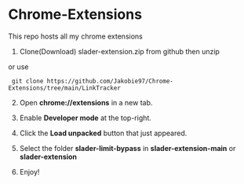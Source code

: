 # Chrome-Extensions
This repo hosts all my chrome extensions

1. Clone(Download) slader-extension.zip from github then unzip 

or use

	 git clone https://github.com/Jakobie97/Chrome-Extensions/tree/main/LinkTracker

2. Open **chrome://extensions** in a new tab.

3. Enable **Developer mode** at the top-right.

4. Click the **Load unpacked** button that just appeared.

5. Select the folder **slader-limit-bypass** in **slader-extension-main** or **slader-extension**

6. Enjoy!
